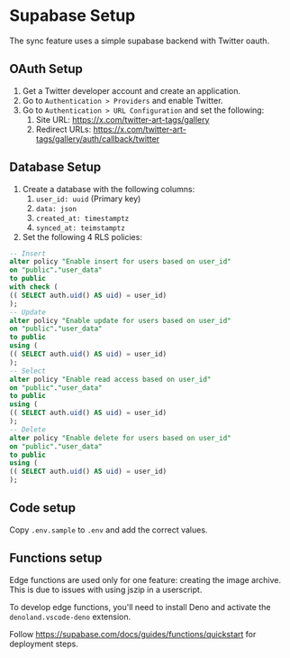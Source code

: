 # Supabase Setup

The sync feature uses a simple supabase backend with Twitter oauth.

## OAuth Setup

1. Get a Twitter developer account and create an application.
2. Go to `Authentication > Providers` and enable Twitter.
3. Go to `Authentication > URL Configuration` and set the following:
    1. Site URL: https://x.com/twitter-art-tags/gallery
    2. Redirect URLs: https://x.com/twitter-art-tags/gallery/auth/callback/twitter

## Database Setup

1. Create a database with the following columns:
    1. `user_id: uuid` (Primary key)
    2. `data: json`
    3. `created_at: timestamptz`
    4. `synced_at: teimstamptz`
2. Set the following 4 RLS policies:

```sql
-- Insert
alter policy "Enable insert for users based on user_id"
on "public"."user_data"
to public
with check (
(( SELECT auth.uid() AS uid) = user_id)
);
-- Update
alter policy "Enable update for users based on user_id"
on "public"."user_data"
to public
using (
(( SELECT auth.uid() AS uid) = user_id)
);
-- Select
alter policy "Enable read access based on user_id"
on "public"."user_data"
to public
using (
(( SELECT auth.uid() AS uid) = user_id)
);
-- Delete
alter policy "Enable delete for users based on user_id"
on "public"."user_data"
to public
using (
(( SELECT auth.uid() AS uid) = user_id)
);
```

## Code setup

Copy `.env.sample` to `.env` and add the correct values.

## Functions setup

Edge functions are used only for one feature: creating the image archive. This is due to issues with using jszip in a userscript.

To develop edge functions, you'll need to install Deno and activate the `denoland.vscode-deno` extension.

Follow https://supabase.com/docs/guides/functions/quickstart for deployment steps.
